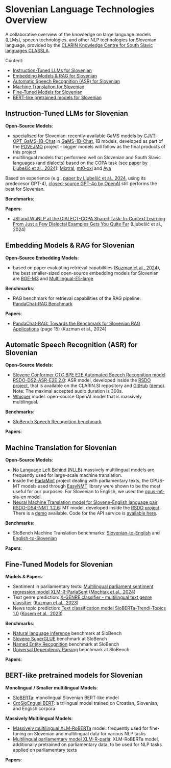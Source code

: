 # Slovenian Language Technologies Overview
A collaborative overview of the knowledge on large language models (LLMs), speech technologies, and other NLP technologies for Slovenian language, provided by the [CLARIN Knowledge Centre for South Slavic languages CLASSLA](https://www.clarin.si/info/k-centre/).

Content:
- [Instruction-Tuned LLMs for Slovenian](#instruction-tuned-llms-for-slovenian)
- [Embedding Models & RAG for Slovenian](#embedding-models--rag-for-slovenian)
- [Automatic Speech Recognition (ASR) for Slovenian](#automatic-speech-recognition-asr-for-slovenian)
- [Machine Translation for Slovenian](#machine-translation-for-slovenian)
- [Fine-Tuned Models for Slovenian](#fine-tuned-models-for-slovenian)
- [BERT-like pretrained models for Slovenian](#bert-like-pretrained-models-for-slovenian)

## Instruction-Tuned LLMs for Slovenian

**Open-Source Models**:
- specialised for Slovenian: recently-available GaMS models by [CJVT](https://huggingface.co/cjvt): [OPT_GaMS-1B-Chat](https://huggingface.co/cjvt/OPT_GaMS-1B-Chat) in [GaMS-1B-Chat](https://huggingface.co/cjvt/GaMS-1B-Chat), 1B models, developed as part of the [POVEJMO](https://povejmo.si/) project - bigger models will follow as the final products of this project
- multilingual models that performed well on Slovenian and South Slavic languages (and dialects) based on the COPA task (see [paper by Ljubešić et al., 2024](https://aclanthology.org/2024.vardial-1.18.pdf)): [Mixtral](https://huggingface.co/mistralai/Mixtral-8x7B-Instruct-v0.1), [mt0-xxl](https://huggingface.co/bigscience/mt0-xxl) and [Aya](https://huggingface.co/CohereForAI/aya-101)

Based on experience (e.g., [paper by Ljubešić et al., 2024](https://aclanthology.org/2024.vardial-1.18.pdf), using its predecesor GPT-4), [closed-source GPT-4o by OpenAI](https://openai.com/index/hello-gpt-4o/) still performs the best for Slovenian.

**Benchmarks**:

**Papers**:
- [JSI and WüNLP at the DIALECT-COPA Shared Task: In-Context Learning From Just a Few Dialectal Examples Gets You Quite Far](https://aclanthology.org/2024.vardial-1.18.pdf) (Ljubešić et al., 2024)


## Embedding Models & RAG for Slovenian

**Open-Source Embedding Models**:
- based on paper evaluating retrieval capabilities ([Kuzman et al., 2024](https://is.ijs.si/wp-content/uploads/2024/10/IS2024_Volume-A-DRAFT-1.pdf)), the best smaller-sized open-source embedding models for Slovenian are [BGE-M3](https://huggingface.co/BAAI/bge-m3) and [Multilingual-E5-large](https://huggingface.co/intfloat/multilingual-e5-large)

**Benchmarks**:
- RAG benchmark for retrieval capabilities of the RAG pipeline: [PandaChat-RAG Benchmark](https://github.com/TajaKuzman/pandachat-rag-benchmark)

**Papers**:
- [PandaChat-RAG: Towards the Benchmark for Slovenian RAG Applications](https://is.ijs.si/wp-content/uploads/2024/10/IS2024_Volume-A-DRAFT-1.pdf) (page 15) (Kuzman et al., 2024)

## Automatic Speech Recognition (ASR) for Slovenian

**Open-Source Models**:
- [Slovene Conformer CTC BPE E2E Automated Speech Recognition model RSDO-DS2-ASR-E2E 2.0](
http://hdl.handle.net/11356/1737): ASR model, developed inside the [RSDO project](https://rsdo.slovenscina.eu/en/speech-technologies), that is available on the CLARIN.SI repository and [GitHub](https://github.com/clarinsi/Slovene_ASR_e2e) ([demo](https://www.slovenscina.eu/en/razpoznavalnik)). Note: The maximal accepted audio duration is 300s.
- [Whisper](https://huggingface.co/openai/whisper-large-v3) model: open-source OpenAI model that is massively multilingual.

**Benchmarks**:
- [SloBench Speech Recognition benchmark](https://slobench.cjvt.si/leaderboard/view/10)
 
**Papers**:

## Machine Translation for Slovenian

**Open-Source Models**:
- [No Language Left Behind (NLLB)](https://github.com/facebookresearch/fairseq/tree/nllb) massively multilingual models are frequently used for large-scale machine translation.
- Inside the [ParlaMint](https://www.clarin.eu/parlamint-project-information) project dealing with parliamentary texts, the OPUS-MT models used through [EasyNMT](https://github.com/UKPLab/EasyNMT) library were shown to be the most useful for our purposes. For Slovenian to English, we used the [opus-mt-sla-en](https://huggingface.co/Helsinki-NLP/opus-mt-sla-en) model.
- [Neural Machine Translation model for Slovene-English language pair RSDO-DS4-NMT 1.2.6](https://www.clarin.si/repository/xmlui/handle/11356/1736): MT model, developed inside the [RSDO project](https://rsdo.slovenscina.eu/en/machine-translation). There is a [demo](https://www.slovenscina.eu/en/prevajalnik) available. Code for the API service is [available here](https://github.com/clarinsi/Slovene_NMT).

**Benchmarks**:
- SloBench Machine Translation benchmarks: [Slovenian-to-English](https://slobench.cjvt.si/leaderboard/view/7) and [English-to-Slovenian](https://slobench.cjvt.si/leaderboard/view/8)

**Papers**:

## Fine-Tuned Models for Slovenian

**Models & Papers**:
- Sentiment in parliamentary texts: [Multilingual parliament sentiment regression model XLM-R-ParlaSent](https://huggingface.co/classla/xlm-r-parlasent) ([Mochtak et al., 2024](https://aclanthology.org/2024.lrec-main.1393/))
- Text genre prediction: [X-GENRE classifier - multilingual text genre classifier](https://huggingface.co/classla/xlm-roberta-base-multilingual-text-genre-classifier) ([Kuzman et al., 2023](https://www.mdpi.com/2504-4990/5/3/59))
- News topic prediction: [Text classification model SloBERTa-Trendi-Topics 1.0](https://huggingface.co/cjvt/sloberta-trendi-topics) ([Kosem et al., 2023](https://journals.uni-lj.si/slovenscina2/article/download/12073/13790))

**Benchmarks**:
- [Natural language inference](https://slobench.cjvt.si/leaderboard/view/9) benchmark at SloBench
- [Slovene SuperGLUE](https://slobench.cjvt.si/leaderboard/view/3) benchmark at SloBench
- [Named Entity Recognition](https://slobench.cjvt.si/leaderboard/view/12) benchmark at SloBench
- [Universal Dependency Parsing](https://slobench.cjvt.si/leaderboard/view/11) benchmark at SloBench

**Papers**:

##  BERT-like pretrained models for Slovenian

**Monolingual / Smaller multilingual Models**:
- [SloBERTa](https://huggingface.co/EMBEDDIA/sloberta): monolingual Slovenian BERT-like model
- [CroSloEngual BERT](https://huggingface.co/EMBEDDIA/crosloengual-bert): a trilingual model trained on Croatian, Slovenian, and English corpora

**Massively Multilingual Models**:
- [Massively multilingual XLM-RoBERTa](https://huggingface.co/FacebookAI/xlm-roberta-large) model: frequently used for fine-tuning on Slovenian and multilingual data for various NLP tasks
- [Multilingual parliamentary model XLM-R-parla](https://huggingface.co/classla/xlm-r-parla): XLM-RoBERTa model, additionally pretrained on parliamentary data, to be used for NLP tasks applied on parliamentary texts

**Papers**:
